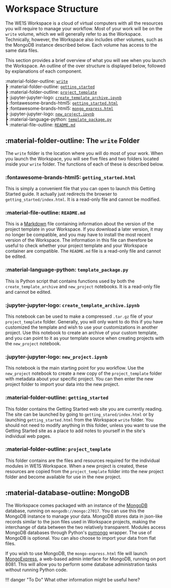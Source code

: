 # Workspace Structure

The WE1S Workspace is a cloud of virtual computers with all the resources you will require to manage your workflow. Most of your work will be on the `write` volume, which we will generally refer to as the Workspace. Technically, however, the Workspace also includes other volumes, such as the MongoDB instance described below. Each volume has access to the same data files.

This section provides a brief overview of what you will see when you launch the Workspace. An outline of the over structure is displayed below, followed by explanations of each component.

:material-folder-outline: [`write`](#write)<br>
┣ :material-folder-outline: [`getting_started`](#getting-started)<br>
┣ :material-folder-outline: [`project_template`](#project-template)<br>
┣ :jupyter-jupyter-logo: [`create_template_archive.ipynb`](#create-template-archive)<br>
┣ :fontawesome-brands-html5: [`getting_started.html`](#getting-started-html)<br>
┣ :fontawesome-brands-html5: [`mongo_express.html`](#mongo-express)<br>
┣ :jupyter-jupyter-logo: [`new_project.ipynb`](#new-project)<br>
┣ :material-language-python: [`template_package.py`](#template-package)<br>
┗ :material-file-outline: [`README.md`](#readme)

## <a name="write"></a>:material-folder-outline: The `write` Folder

The `write` folder is the location where you will do most of your work. When you launch the Workspace, you will see five files and two folders located inside your `write` folder. The functions of each of these is described below.

### <a name="getting-started-html"></a>:fontawesome-brands-html5: `getting_started.html`

This is simply a convenient file that you can open to launch this Getting Started guide. It actually just redirects the browser to `getting_started/index.html`. It is a read-only file and cannot be modified.

### <a name="readme"></a>:material-file-outline: `README.md`

This is a <a href="https://www.markdownguide.org/" target="_blank">Markdown</a> file containing information about the version of the project template in your Workspace. If you download a later version, it may no longer be compatible, and you may have to install the most recent version of the Workspace. The information in this file can therefore be useful to check whether your project template and your Workspace container are compatible. The `README.md` file is a read-only file and cannot be edited.

### <a name="template-package"></a>:material-language-python: `template_package.py`

This is Python script that contains functions used by both the `create_template_archive` and `new_project` notebooks. It is a read-only file and cannot be edited.

### <a name="create-template-archive"></a> :jupyter-jupyter-logo: `create_template_archive.ipynb`

This notebook can be used to make a compressed `.tar.gz` file of your `project_template` folder. Generally, you will only want to do this if you have customized the template and wish to use your customizations in another project. Use this notebook to create an archive of your custom template, and you can point to it as your template source when creating projects with the `new_project` notebook.

### <a name="new-project"></a>:jupyter-jupyter-logo: `new_project.ipynb`

This notebook is the main starting point for you workflow. Use the `new_project` notebook to create a new copy of the `project_template` folder with metadata about your specific project. You can then enter the new project folder to import your data into the new project.

### <a name="getting-started"></a> :material-folder-outline: `getting_started`

This folder contains the Getting Started web site you are currently reading. The site can be launched by going to `getting_stared/index.html` or by launching `getting_started.html` from the Workspace `write` folder. You should not need to modify anything in this folder, unless you want to use the Getting Started site as a place to add notes to yourself in the site's individual web pages.

### <a name="project-template"></a>:material-folder-outline: `project_template`

This folder contains are the files and resources required for the individual modules in WE1S Workspace. When a new project is created, these resources are copied from the `project_template` folder into the new project folder and become available for use in the new project.

## <a name="mongo-express"></a>:material-database-outline: MongoDB

The Workspace comes packaged with an instance of the <a href="https://www.mongodb.com/try/download/community" target="_blank">MongoDB</a> database, running on `mongodb://mongo:27017`. You can use this the MongoDB instance to manage your data. MongoDB stores data in json-like records similar to the json files used in Workspace projects, making the interchange of data between the two relatively transparent. Modules access MongoDB databases through Python's <a href="https://pymongo.readthedocs.io/en/stable/" target="_blank">pymongo</a> wrapper. The use of MongoDB is optional. You can also choose to import your data from flat files.

If you wish to use MongoDB, the `mongo-express.html` file will launch <a href="https://github.com/mongo-express/mongo-express" target="_blank">MongoExpress</a>, a web-based admin interface for MongoDB, running on port 8081. This will allow you to perform some database administration tasks without running Python code.

!!! danger "To Do"
    What other information might be useful here?